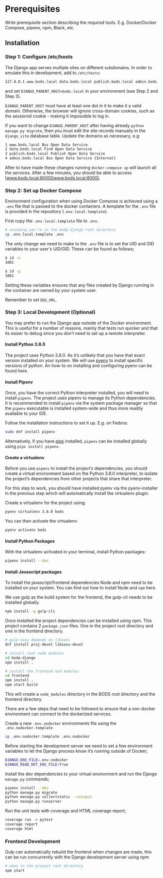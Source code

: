 # Prerequisites

Write prerequisite section describing the required tools.
E.g. Docker/Docker Compose, pipenv, npm, Black, etc.

## Installation

### Step 1: Configure /etc/hosts

The Django app serves multiple sites on different subdomains. In order
to emulate this in development, add to `/etc/hosts`:

```sh
127.0.0.1 www.bods.local data.bods.local publish.bods.local admin.bods.local
```

and set `DJANGO_PARENT_HOST=bods.local` in your environment (see
Step 2 and Step 3).

`DJANGO_PARENT_HOST` must have at least one dot in it to make it a valid domain.
Otherwise, the browser will ignore cross-domain cookies, such as the sessionid
cookie - making it impossible to log in.

If you want to change `DJANGO_PARENT_HOST` after having already
`python manage.py migrate`, then you must edit the site records manually in the
`django_site` database table. Update the domains as necessary, e.g:

```sh
1 www.bods.local Bus Open Data Service
2 data.bods.local Find Open Data Service
3 publish.bods.local Publish Open Data Service
4 admin.bods.local Bus Open Data Service (Internal)
```

After to have made these changes running `docker-compose up`
will launch all the services. After a few minutes, you should be able to access
[www.bods.local:8000](www.bods.local:8000).

### Step 2: Set up Docker Compose

Environment configuration when using Docker Compose is achieved using a `.env`
file that is passed to the docker containers. A template for the `.env` file is
provided in the repository (`.env.local.template`).

First copy the `.env.local.template` file to `.env`.

```sh
# assuming you're in the bodp-django root directory
cp .env.local.template .env
```

The only change we need to make to the `.env` file is to set the UID and GID
variables to your user's UID/GID. These can be found as follows;

```sh
$ id -u
1001

$ id -g
1001
```

Setting these variables ensures that any files created by Django running in the
container are owned by your system user.

Remember to set `DQS_URL`.

### Step 3: Local Development (Optional)

You may prefer to run the Django app outside of the Docker environment. This is
useful for a number of reasons, mainly that tests run quicker and that its
easier to debug since you don’t need to set up a remote interpreter.

#### Install Python 3.8.0

The project uses Python 3.8.0. As it’s unlikely that you have that exact version
installed on your system. We will use [pyenv](https://github.com/pyenv/pyenv)
to install specific versions of python.
An how-to on installing and configuring pyenv can be found here.

#### Install Pipenv

Once, you have the correct Python interpreter installed, you will need to install
`pipenv`. The project uses pipenv to manage its Python dependencies. It is
recommended to install `pipenv` via the system package manager so that the `pipenv`
executable is installed system-wide and thus more readily available to your IDE.

Follow the installation instructions to set it up. E.g. on Fedora:

```sh
sudo dnf install pipenv
```

Alternatively, if you have [pipx](https://github.com/pipxproject/pipx) installed,
`pipenv` can be installed globally using `pipx install pipenv`.

#### Create a virtualenv

Before you use `pipenv` to install the project’s dependencies, you should
create a virtual environment based on the Python 3.8.0 interpreter, to isolate
the project’s dependencies from other projects that share that interpreter.

For this step to work, you should have installed pyenv via the pyenv-installer
in the previous step which will automatically install the virtualenv plugin.

Create a virtualenv for the project using:

```sh
pyenv virtualenv 3.8.0 bods
```

You can then activate the virtualenv:

```sh
pyenv activate bods
```

#### Install Python Packages

With the virtualenv activated in your terminal, install Python packages:

```sh
pipenv install --dev
```

#### Install Javascript packages

To install the javascript/frontend dependencies Node and npm need to be
installed on your system. You can find out how to install Node and `npm` here.

We use gulp as the build system for the frontend, the gulp-cli needs to be
installed globally.

```sh
npm install -g gulp-cli
```

Once installed the project dependencies can be installed using npm. This project
contains 2 `package.json` files. One in the project root directory and one in the
frontend directory.

```sh
# gulp-sass depends on libsass
dnf install proj-devel libsass-devel

# install root node modules
cd bodp-django
npm install .

# install the frontend nod modules
cd frontend
npm install .
npm start build
```

This will create a `node_modules` directory in the BODS root directory and the
frontend directory.

There are a few steps that need to be followed to ensure that a non-docker
environment can connect to the dockerized services.

Create a new `.env.nodocker` environments file using the `.env.nodocker.template`

```sh
cp .env.nodocker.template .env.nodocker
```

Before starting the development server we need to set a few environment variables
to let the Django process know it’s running outside of Docker;

```sh
DJANGO_ENV_FILE=.env.nodocker
DJANGO_READ_DOT_ENV_FILE=True
```

Install the dev dependencies to your virtual environment and run the Django
`manage.py` commands;

```sh
pipenv install --dev
python manage.py migrate
python manage.py collectstatic --noinput
python manage.py runserver
```

Run the unit tests with coverage and HTML coverage report;

```sh
coverage run -m pytest
coverage report
coverage html
```

### Frontend Development

Gulp can automatically rebuild the frontend when changes are made, this can be
run concurrently with the Django development server using npm

```sh
# when in the project root directory
npm start
```
